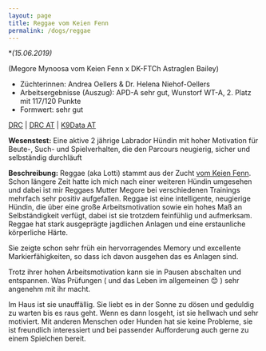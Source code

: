 ```yaml
---
layout: page
title: Reggae vom Keien Fenn
permalink: /dogs/reggae
---
```


**(*15.06.2019)**

(Megore Mynoosa vom Keien Fenn x DK-FTCh Astraglen Bailey)
- Züchterinnen: Andrea Oellers & Dr. Helena Niehof-Oellers
- Arbeitsergebnisse (Auszug): APD-A sehr gut, Wunstorf WT-A, 2. Platz mit 117/120 Punkte
- Formwert: sehr gut

<a href="https://drc.de/adr/listen/show_druede.php?what=Hunde&rvid=151591&race=Labrador-Retriever" target="_blank">DRC</a> | <a href="https://db.drc.de/adr/ahnen/ahnen1.php?zbnr=1923796&race=Labrador-Retriever" target="_blank">DRC AT</a> | <a href="https://www.k9data.com/fivegen.asp?ID=1083868" target="_blank">K9Data AT</a> 
 
**Wesenstest:** Eine aktive 2 jährige Labrador Hündin mit hoher Motivation für Beute-, Such- und Spielverhalten, die den Parcours neugierig, sicher und selbständig durchläuft

**Beschreibung:** 
Reggae (aka Lotti) stammt aus der Zucht [vom Keien Fenn](http://keienfenn.de/WP/). Schon längere Zeit hatte ich mich nach einer weiteren Hündin umgesehen und dabei ist mir Reggaes Mutter Megore bei verschiedenen Trainings mehrfach sehr positiv aufgefallen. 
Reggae ist eine intelligente, neugierige Hündin, die über eine große Arbeitsmotivation sowie ein hohes Maß an Selbständigkeit verfügt, dabei ist sie trotzdem feinfühlig und aufmerksam. Reggae hat stark ausgeprägte jagdlichen Anlagen und eine erstaunliche körperliche Härte. 

Sie zeigte schon sehr früh ein hervorragendes Memory und excellente Markierfähigkeiten, so dass ich davon ausgehen das es Anlagen sind.

Trotz ihrer hohen Arbeitsmotivation kann sie in Pausen abschalten und entspannen. Was Prüfungen ( und das Leben im allgemeinen &#128522; ) sehr angenehm mit ihr macht.
 
Im Haus ist sie unauffällig. Sie liebt es in der Sonne zu dösen und geduldig zu warten bis es raus geht. Wenn es dann losgeht, ist sie hellwach und sehr motiviert. Mit anderen Menschen oder Hunden hat sie keine Probleme, sie ist freundlich interessiert und bei passender Aufforderung auch gerne zu einem Spielchen bereit.
